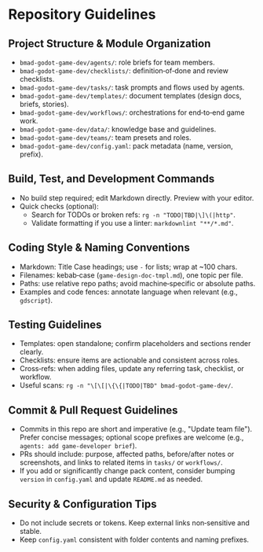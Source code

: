 # Repository Guidelines

## Project Structure & Module Organization
- `bmad-godot-game-dev/agents/`: role briefs for team members.
- `bmad-godot-game-dev/checklists/`: definition‑of‑done and review checklists.
- `bmad-godot-game-dev/tasks/`: task prompts and flows used by agents.
- `bmad-godot-game-dev/templates/`: document templates (design docs, briefs, stories).
- `bmad-godot-game-dev/workflows/`: orchestrations for end‑to‑end game work.
- `bmad-godot-game-dev/data/`: knowledge base and guidelines.
- `bmad-godot-game-dev/teams/`: team presets and roles.
- `bmad-godot-game-dev/config.yaml`: pack metadata (name, version, prefix).

## Build, Test, and Development Commands
- No build step required; edit Markdown directly. Preview with your editor.
- Quick checks (optional):
  - Search for TODOs or broken refs: `rg -n "TODO|TBD|\]\(|http"`.
  - Validate formatting if you use a linter: `markdownlint "**/*.md"`.

## Coding Style & Naming Conventions
- Markdown: Title Case headings; use `-` for lists; wrap at ~100 chars.
- Filenames: kebab‑case (`game-design-doc-tmpl.md`), one topic per file.
- Paths: use relative repo paths; avoid machine‑specific or absolute paths.
- Examples and code fences: annotate language when relevant (e.g., `gdscript`).

## Testing Guidelines
- Templates: open standalone; confirm placeholders and sections render clearly.
- Checklists: ensure items are actionable and consistent across roles.
- Cross‑refs: when adding files, update any referring task, checklist, or workflow.
- Useful scans: `rg -n "\[\[|\{\{|TODO|TBD" bmad-godot-game-dev/`.

## Commit & Pull Request Guidelines
- Commits in this repo are short and imperative (e.g., "Update team file").
  Prefer concise messages; optional scope prefixes are welcome (e.g., `agents: add game-developer brief`).
- PRs should include: purpose, affected paths, before/after notes or screenshots, and links to related items in `tasks/` or `workflows/`.
- If you add or significantly change pack content, consider bumping `version` in `config.yaml` and update `README.md` as needed.

## Security & Configuration Tips
- Do not include secrets or tokens. Keep external links non‑sensitive and stable.
- Keep `config.yaml` consistent with folder contents and naming prefixes.
